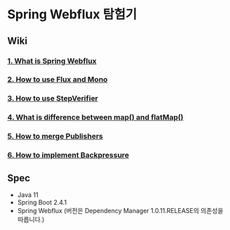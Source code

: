 # Spring Webflux 탐험기

## Wiki
### [1. What is Spring Webflux](https://github.com/technical-learn-room/spring-webflux-learn/wiki/1.-What-is-Spring-Webflux)  
### [2. How to use Flux and Mono](https://github.com/technical-learn-room/spring-webflux-learn/wiki/2.-How-to-use-Flux-and-Mono)  
### [3. How to use StepVerifier](https://github.com/technical-learn-room/spring-webflux-learn/wiki/3.-How-to-use-StepVerifier)  
### [4. What is difference between map() and flatMap()](https://github.com/technical-learn-room/spring-webflux-learn/wiki/4.-What-is-difference-between-map()-and-flatMap())  
### [5. How to merge Publishers](https://github.com/technical-learn-room/spring-webflux-learn/wiki/5.-How-to-merge-Publishers)  
### [6. How to implement Backpressure](https://github.com/technical-learn-room/spring-webflux-learn/wiki/6.-How-to-implement-Backpressure)  

## Spec
- Java 11
- Spring Boot 2.4.1
- Spring Webflux (버전은 Dependency Manager 1.0.11.RELEASE의 의존성을 따릅니다.)
